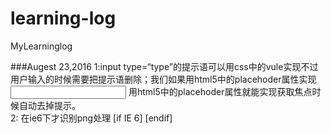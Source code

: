# learning-log
MyLearninglog

###Augest 23,2016
1:input type=“type”的提示语可以用css中的vule实现不过用户输入的时候需要把提示语删除；我们如果用html5中的placehoder属性实现<input placehoder=""> 用html5中的placehoder属性就能实现获取焦点时候自动去掉提示。
<br/>
2:
        在ie6下才识别png处理
	[if IE 6]
	<script src="js/DD_belatedPNG_0.0.8a.js"></script>
	<script>
		DD_belatedPNG.fix('*');
	</script>
	[endif]
